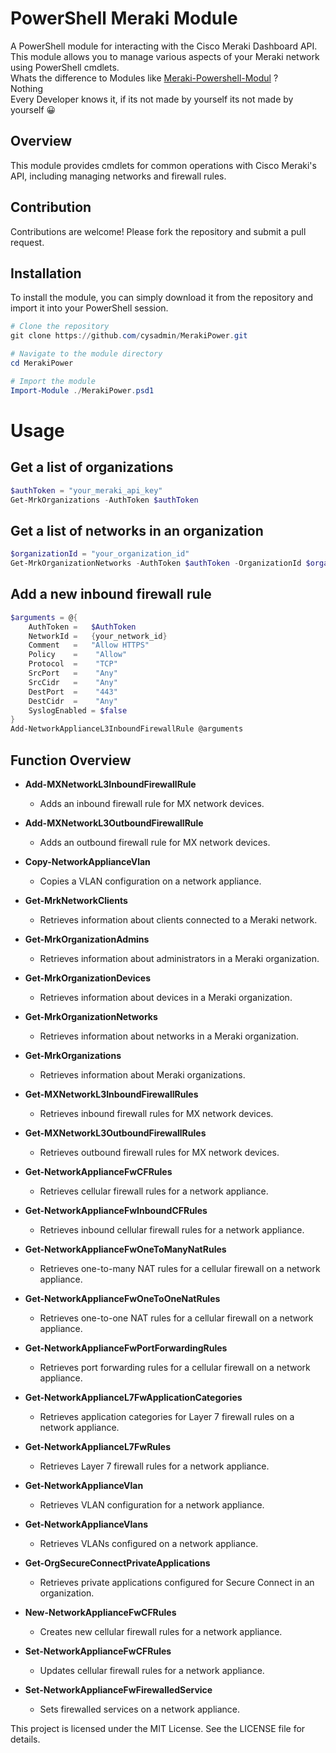 # PowerShell Meraki Module

A PowerShell module for interacting with the Cisco Meraki Dashboard API. This module allows you to manage various aspects of your Meraki network using PowerShell cmdlets.<br>
Whats the difference to Modules like [Meraki-Powershell-Modul](https://github.com/DocNougat/Meraki-Powershell-Module/) ? <br>Nothing<br>
Every Developer knows it, if its not made by yourself its not made by yourself 😀

## Overview

This module provides cmdlets for common operations with Cisco Meraki's API, including managing networks and firewall rules.

## Contribution

Contributions are welcome! Please fork the repository and submit a pull request.

## Installation

To install the module, you can simply download it from the repository and import it into your PowerShell session.

```powershell
# Clone the repository
git clone https://github.com/cysadmin/MerakiPower.git

# Navigate to the module directory
cd MerakiPower

# Import the module
Import-Module ./MerakiPower.psd1
```

# Usage
## Get a list of organizations
```powershell
$authToken = "your_meraki_api_key"
Get-MrkOrganizations -AuthToken $authToken
```

## Get a list of networks in an organization
```powershell
$organizationId = "your_organization_id"
Get-MrkOrganizationNetworks -AuthToken $authToken -OrganizationId $organizationId
```

## Add a new inbound firewall rule
```powershell
$arguments = @{
    AuthToken =   $AuthToken
    NetworkId =   {your_network_id}
    Comment   =   "Allow HTTPS"
    Policy    =    "Allow"
    Protocol  =    "TCP"
    SrcPort   =    "Any"
    SrcCidr   =    "Any"
    DestPort  =    "443"
    DestCidr  =    "Any"
    SyslogEnabled = $false
}
Add-NetworkApplianceL3InboundFirewallRule @arguments
```
## Function Overview

- **Add-MXNetworkL3InboundFirewallRule**
  - Adds an inbound firewall rule for MX network devices.

- **Add-MXNetworkL3OutboundFirewallRule**
  - Adds an outbound firewall rule for MX network devices.

- **Copy-NetworkApplianceVlan**
  - Copies a VLAN configuration on a network appliance.

- **Get-MrkNetworkClients**
  - Retrieves information about clients connected to a Meraki network.

- **Get-MrkOrganizationAdmins**
  - Retrieves information about administrators in a Meraki organization.

- **Get-MrkOrganizationDevices**
  - Retrieves information about devices in a Meraki organization.

- **Get-MrkOrganizationNetworks**
  - Retrieves information about networks in a Meraki organization.

- **Get-MrkOrganizations**
  - Retrieves information about Meraki organizations.

- **Get-MXNetworkL3InboundFirewallRules**
  - Retrieves inbound firewall rules for MX network devices.

- **Get-MXNetworkL3OutboundFirewallRules**
  - Retrieves outbound firewall rules for MX network devices.

- **Get-NetworkApplianceFwCFRules**
  - Retrieves cellular firewall rules for a network appliance.

- **Get-NetworkApplianceFwInboundCFRules**
  - Retrieves inbound cellular firewall rules for a network appliance.

- **Get-NetworkApplianceFwOneToManyNatRules**
  - Retrieves one-to-many NAT rules for a cellular firewall on a network appliance.

- **Get-NetworkApplianceFwOneToOneNatRules**
  - Retrieves one-to-one NAT rules for a cellular firewall on a network appliance.

- **Get-NetworkApplianceFwPortForwardingRules**
  - Retrieves port forwarding rules for a cellular firewall on a network appliance.

- **Get-NetworkApplianceL7FwApplicationCategories**
  - Retrieves application categories for Layer 7 firewall rules on a network appliance.

- **Get-NetworkApplianceL7FwRules**
  - Retrieves Layer 7 firewall rules for a network appliance.

- **Get-NetworkApplianceVlan**
  - Retrieves VLAN configuration for a network appliance.

- **Get-NetworkApplianceVlans**
  - Retrieves VLANs configured on a network appliance.

- **Get-OrgSecureConnectPrivateApplications**
  - Retrieves private applications configured for Secure Connect in an organization.

- **New-NetworkApplianceFwCFRules**
  - Creates new cellular firewall rules for a network appliance.

- **Set-NetworkApplianceFwCFRules**
  - Updates cellular firewall rules for a network appliance.

- **Set-NetworkApplianceFwFirewalledService**
  - Sets firewalled services on a network appliance.




This project is licensed under the MIT License. See the LICENSE file for details.
